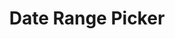 ---
layout: layouts/right
title: Date Range Picker
tags: patterns
summary:

include: "{% include 'patterns/date-range-picker/date-range-picker.md' %}"
---